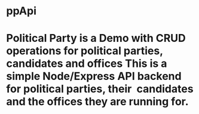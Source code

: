 # ppApi
# Political Party is a Demo with CRUD operations for political parties, candidates and offices This is a simple Node/Express API backend for political parties, their  candidates and the offices they are running for.
